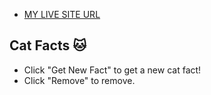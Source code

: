 - [MY LIVE SITE URL](
 https://cat-factoids.netlify.app
)

## Cat Facts 🐱
- Click "Get New Fact" to get a new cat fact!
- Click "Remove" to remove. 
